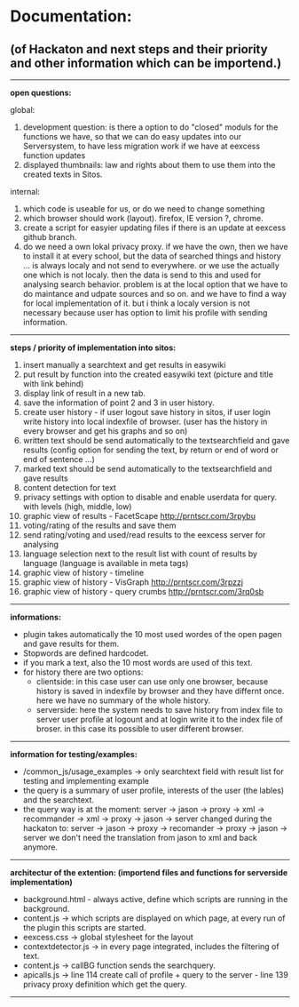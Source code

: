 # Documentation:
## (of Hackaton and next steps and their priority and other information which can be importend.)

------------------------------

**open questions:**

global:

1. development question: is there a option to do "closed" moduls for the functions we have, so that we can do easy updates into our Serversystem, to have less migration work if we have at eexcess function updates
2. displayed thumbnails: law and rights about them to use them into the created texts in Sitos.


internal:

1. which code is useable for us, or do we need to change something
2. which browser should work (layout). firefox, IE version ?, chrome.
3. create a script for easyier updating files if there is an update at eexcess github branch.
4. do we need a own lokal privacy proxy. if we have the own, then we have to install it at every school, but the data of searched things and history ... is always localy and not send to everywhere.
or we use the actually one which is not localy. then the data is send to this and used for analysing search behavior. problem is at the local option that we have to do maintance and udpate sources and so on. and we have to find a way for local implementation of it.
but i think a localy version is not necessary because user has option to limit his profile with sending information.


------------------------------

**steps / priority of implementation into sitos:**

1. insert manually a searchtext and get results in easywiki
2. put result by function into the created easywiki text (picture and title with link behind)
3. display link of result in a new tab.
4. save the information of point 2 and 3 in user history.
5. create user history - if user logout save history in sitos, if user login write history into local indexfile of browser. (user has the history in every browser and get his graphs and so on)
5. written text should be send automatically to the textsearchfield and gave results (config option for sending the text, by return or end of word or end of sentence ...)
6. marked text should be send automatically to the textsearchfield and gave results
7. content detection for text
8. privacy settings with option to disable and enable userdata for query. with levels (high, middle, low)
9. graphic view of results - FacetScape  http://prntscr.com/3rpybu
10. voting/rating of the results and save them
11. send rating/voting and used/read results to the eexcess server for analysing
12. language selection next to the result list with count of results by language (language is available in meta tags)
13. graphic view of history - timeline
14. graphic view of history - VisGraph http://prntscr.com/3rpzzj
15. graphic view of history - query crumbs http://prntscr.com/3rq0sb


------------------------------

**informations:**

* plugin takes automatically the 10 most used wordes of the open pagen and gave results for them.
* Stopwords are defined hardcodet.
* if you mark a text, also the 10 most words are used of this text.
* for history there are two options:
  * clientside: in this case user can use only one browser, because history is saved in indexfile by browser and they have differnt once. here we have no summary of the whole history.
  * serverside: here the system needs to save history from index file to server user profile at logount and at login write it to the index file of broser. in this case its possible to user different browser.



------------------------------

**information for testing/examples:** 

* /common_js/usage_examples -> only searchtext field with result list for testing and implementing example
* the query is a summary of user profile, interests of the user (the lables) and the searchtext.
* the query way is at the moment:
server -> jason -> proxy -> xml -> recommander -> xml -> proxy -> jason -> server
changed during the hackaton to: server -> jason -> proxy -> recomander -> proxy -> jason -> server
we don't need the translation from jason to xml and back anymore.

------------------------------

**architectur of the extention: (importend files and functions for serverside implementation)**

* background.html - always active, define which scripts are running in the background. 
* content.js -> which scripts are displayed on which page, at every run of the plugin this scripts are started.
* eexcess.css -> global stylesheet for the layout
* contextdetector.js -> in every page integrated, includes the filtering of text.
* content.js -> callBG function sends the searchquery.
* apicalls.js -> line 114 create call of profile + query to the server - line 139 privacy proxy definition which get the query.

------------------------------